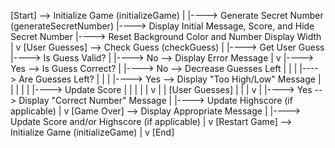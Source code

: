 [Start] --> Initialize Game (initializeGame)
|
|----> Generate Secret Number (generateSecretNumber)
|----> Display Initial Message, Score, and Hide Secret Number
|----> Reset Background Color and Number Display Width
|
v
[User Guesses] --> Check Guess (checkGuess)
|
|----> Get User Guess
|----> Is Guess Valid?
|
|----> No --> Display Error Message
|
v
|----> Yes --> Is Guess Correct?
|
|----> No --> Decrease Guesses Left
| |
| |----> Are Guesses Left?
| |
| |----> Yes --> Display "Too High/Low" Message
| | |
| | |----> Update Score
| | |
| | v
| | [User Guesses]
| |
| v
|
|----> Yes --> Display "Correct Number" Message
|
|----> Update Highscore (if applicable)
|
v
[Game Over] --> Display Appropriate Message
|
|----> Update Score and/or Highscore (if applicable)
|
v
[Restart Game] --> Initialize Game (initializeGame)
|
v
[End]
